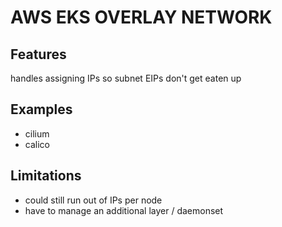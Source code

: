 # AWS EKS OVERLAY NETWORK

## Features
handles assigning IPs so subnet EIPs don't get eaten up

## Examples
- cilium
- calico

## Limitations
- could still run out of IPs per node
- have to manage an additional layer / daemonset
